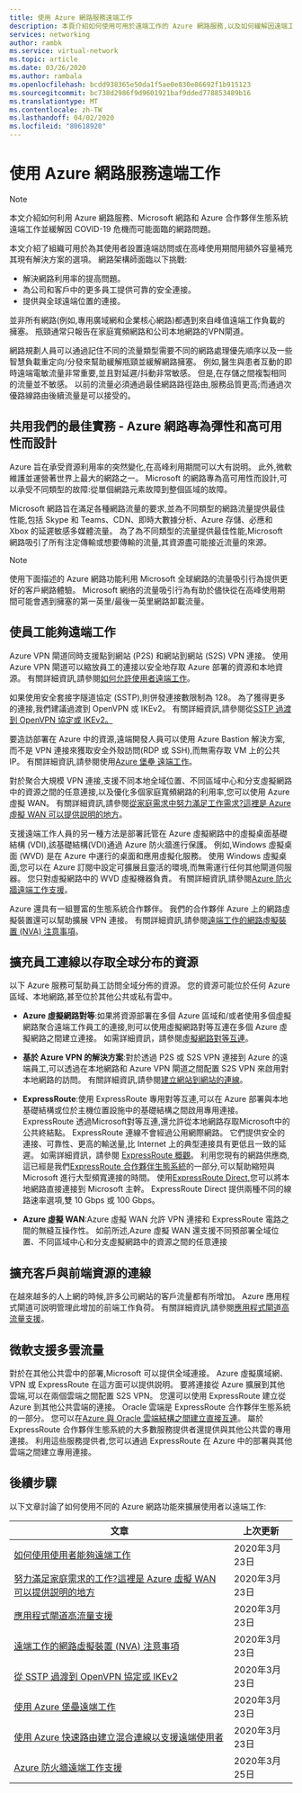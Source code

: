 ```yaml
---
title: 使用 Azure 網路服務遠端工作
description: 本頁介紹如何使用可用於遠端工作的 Azure 網路服務,以及如何緩解因遠端工作人數增加而導致的流量問題。
services: networking
author: rambk
ms.service: virtual-network
ms.topic: article
ms.date: 03/26/2020
ms.author: rambala
ms.openlocfilehash: bcdd938365e50da1f5ae0e830e86692f1b915123
ms.sourcegitcommit: bc738d2986f9d9601921baf9dded778853489b16
ms.translationtype: MT
ms.contentlocale: zh-TW
ms.lasthandoff: 04/02/2020
ms.locfileid: "80618920"
---
```

# <a name="working-remotely-using-azure-networking-services"></a>使用 Azure 網路服務遠端工作

>[!NOTE]
> 本文介紹如何利用 Azure 網路服務、Microsoft 網路和 Azure 合作夥伴生態系統遠端工作並緩解因 COVID-19 危機而可能面臨的網路問題。

本文介紹了組織可用於為其使用者設置遠端訪問或在高峰使用期間用額外容量補充其現有解決方案的選項。 網路架構師面臨以下挑戰:

- 解決網路利用率的提高問題。
- 為公司和客戶中的更多員工提供可靠的安全連接。
- 提供與全球遠端位置的連接。

並非所有網路(例如,專用廣域網和企業核心網路)都遇到來自峰值遠端工作負載的擁塞。 瓶頸通常只報告在家庭寬頻網路和公司本地網路的VPN閘道。

網路規劃人員可以通過記住不同的流量類型需要不同的網路處理優先順序以及一些智慧負載重定向/分發來幫助緩解瓶頸並緩解網路擁塞。 例如,醫生與患者互動的即時遠端電敏流量非常重要,並且對延遲/抖動非常敏感。 但是,在存儲之間複製相同的流量並不敏感。 以前的流量必須通過最佳網路路徑路由,服務品質更高;而通過次優路線路由後續流量是可以接受的。



## <a name="sharing-our-best-practices---azure-network-is-designed-for-elasticity-and-high-availability"></a>共用我們的最佳實務 - Azure 網路專為彈性和高可用性而設計

Azure 旨在承受資源利用率的突然變化,在高峰利用期間可以大有説明。 此外,微軟維護並運營著世界上最大的網路之一。 Microsoft 的網路專為高可用性而設計,可以承受不同類型的故障:從單個網路元素故障到整個區域的故障。

Microsoft 網路旨在滿足各種網路流量的要求,並為不同類型的網路流量提供最佳性能,包括 Skype 和 Teams、CDN、即時大數據分析、Azure 存儲、必應和 Xbox 的延遲敏感多媒體流量。 為了為不同類型的流量提供最佳性能,Microsoft 網路吸引了所有注定傳輸或想要傳輸的流量,其資源盡可能接近流量的來源。

>[!NOTE] 
>使用下面描述的 Azure 網路功能利用 Microsoft 全球網路的流量吸引行為提供更好的客戶網路體驗。 Microsoft 網络的流量吸引行為有助於儘快從在高峰使用期間可能會遇到擁塞的第一英里/最後一英里網路卸載流量。
>

## <a name="enable-employees-to-work-remotely"></a>使員工能夠遠端工作

Azure VPN 閘道同時支援點到網站 (P2S) 和網站到網站 (S2S) VPN 連接。 使用 Azure VPN 閘道可以縮放員工的連接以安全地存取 Azure 部署的資源和本地資源。 有關詳細資訊,請參閱[如何允許使用者遠端工作](../vpn-gateway/work-remotely-support.md)。 

如果使用安全套接字隧道協定 (SSTP),則併發連接數限制為 128。 為了獲得更多的連接,我們建議過渡到 OpenVPN 或 IKEv2。 有關詳細資訊,請參閱從[SSTP 過渡到 OpenVPN 協定或 IKEv2。](../vpn-gateway/ikev2-openvpn-from-sstp.md
)

要造訪部署在 Azure 中的資源,遠端開發人員可以使用 Azure Bastion 解決方案,而不是 VPN 連接來獲取安全外殼訪問(RDP 或 SSH),而無需存取 VM 上的公共 IP。 有關詳細資訊,請參閱使用[Azure 堡壘 遠端工作](../bastion/work-remotely-support.md)。

對於聚合大規模 VPN 連接,支援不同本地全域位置、不同區域中心和分支虛擬網路中的資源之間的任意連接,以及優化多個家庭寬頻網路的利用率,您可以使用 Azure 虛擬 WAN。 有關詳細資訊,請參閱[從家庭需求中努力滿足工作需求?這裡是 Azure 虛擬 WAN 可以提供説明的地方](../virtual-wan/work-remotely-support.md)。

支援遠端工作人員的另一種方法是部署託管在 Azure 虛擬網路中的虛擬桌面基礎結構 (VDI),該基礎結構(VDI)通過 Azure 防火牆進行保護。 例如,Windows 虛擬桌面 (WVD) 是在 Azure 中運行的桌面和應用虛擬化服務。 使用 Windows 虛擬桌面,您可以在 Azure 訂閱中設定可擴展且靈活的環境,而無需運行任何其他閘道伺服器。 您只對虛擬網路中的 WVD 虛擬機器負責。 有關詳細資訊,請參閱[Azure 防火牆遠端工作支援](../firewall/remote-work-support.md)。 

Azure 還具有一組豐富的生態系統合作夥伴。 我們的合作夥伴 Azure 上的網路虛擬裝置還可以幫助擴展 VPN 連接。 有關詳細資訊,請參閱[遠端工作的網路虛擬裝置 (NVA) 注意事項](../vpn-gateway/nva-work-remotely-support.md)。

## <a name="extend-employees-connection-to-access-globally-distributed-resources"></a>擴充員工連線以存取全球分布的資源

以下 Azure 服務可幫助員工訪問全域分佈的資源。 您的資源可能位於任何 Azure 區域、本地網路,甚至位於其他公共或私有雲中。 

- **Azure 虛擬網路對等**:如果將資源部署在多個 Azure 區域和/或者使用多個虛擬網路聚合遠端工作員工的連接,則可以使用虛擬網路對等互連在多個 Azure 虛擬網路之間建立連接。 如需詳細資訊，請參閱[虛擬網路對等互連][VNet-peer]。

- **基於 Azure VPN 的解決方案**:對於透過 P2S 或 S2S VPN 連接到 Azure 的遠端員工,可以透過在本地網路和 Azure VPN 閘道之間配置 S2S VPN 來啟用對本地網路的訪問。 有關詳細資訊,請參閱[建立網站到網站的連線][S2S]。

- **ExpressRoute**:使用 ExpressRoute 專用對等互連,可以在 Azure 部署與本地基礎結構或位於主機位置設施中的基礎結構之間啟用專用連接。 ExpressRoute 透過Microsoft對等互連,還允許從本地網路存取Microsoft中的公共終結點。 ExpressRoute 連線不會經過公用網際網路。 它們提供安全的連接、可靠性、更高的輸送量,比 Internet 上的典型連接具有更低且一致的延遲。 如需詳細資訊，請參閱 [ExpressRoute 概觀][ExR]。 利用您現有的網路供應商,這已經是我們[ExpressRoute 合作夥伴生態系統][ExR-eco]的一部分,可以幫助縮短與 Microsoft 進行大型頻寬連接的時間。  使用[ExpressRoute Direct,][ExR-D]您可以將本地網路直接連接到 Microsoft 主幹。 ExpressRoute Direct 提供兩種不同的線路速率選項,雙 10 Gbps 或 100 Gbps。 

- **Azure 虛擬 WAN**:Azure 虛擬 WAN 允許 VPN 連接和 ExpressRoute 電路之間的無縫互操作性。 如前所述,Azure 虛擬 WAN 還支援不同預部署全域位置、不同區域中心和分支虛擬網路中的資源之間的任意連接

## <a name="scale-customer-connectivity-to-frontend-resources"></a>擴充客戶與前端資源的連線

在越來越多的人上網的時候,許多公司網站的客戶流量都有所增加。 Azure 應用程式閘道可説明管理此增加的前端工作負荷。 有關詳細資訊,請參閱[應用程式閘道高流量支援](../application-gateway/high-traffic-support.md)。

## <a name="microsoft-support-for-multi-cloud-traffic"></a>微軟支援多雲流量

對於在其他公共雲中的部署,Microsoft 可以提供全域連接。 Azure 虛擬廣域網、VPN 或 ExpressRoute 在這方面可以提供説明。 要將連接從 Azure 擴展到其他雲端,可以在兩個雲端之間配置 S2S VPN。 您還可以使用 ExpressRoute 建立從 Azure 到其他公共雲端的連接。 Oracle 雲端是 ExpressRoute 合作夥伴生態系統的一部分。 您可以在[Azure 與 Oracle 雲端結構之間建立直接互連][Az-OCI]。 屬於 ExpressRoute 合作夥伴生態系統的大多數服務提供者還提供與其他公共雲的專用連接。 利用這些服務提供者,您可以通過 ExpressRoute 在 Azure 中的部署與其他雲端之間建立專用連接。

## <a name="next-steps"></a>後續步驟

以下文章討論了如何使用不同的 Azure 網路功能來擴展使用者以遠端工作:

| **文章** | **上次更新** |
| --- | --- |
| [如何使用使用者能夠遠端工作](../vpn-gateway/work-remotely-support.md) | 2020年3月23日 |
| [努力滿足家庭需求的工作?這裡是 Azure 虛擬 WAN 可以提供説明的地方](../virtual-wan/work-remotely-support.md) | 2020年3月23日 |
| [應用程式閘道高流量支援](../application-gateway/high-traffic-support.md) | 2020年3月23日 |
| [遠端工作的網路虛擬裝置 (NVA) 注意事項](../vpn-gateway/nva-work-remotely-support.md)| 2020年3月23日 |
| [從 SSTP 過渡到 OpenVPN 協定或 IKEv2](https://go.microsoft.com/fwlink/?linkid=2124112) | 2020年3月23日 |
| [使用 Azure 堡壘遠端工作](../bastion/work-remotely-support.md) | 2020年3月23日 |
| [使用 Azure 快速路由建立混合連線以支援遠端使用者](../expressroute/work-remotely-support.md) | 2020年3月23日 |
| [Azure 防火牆遠端工作支援](../firewall/remote-work-support.md)|2020年3月25日|

<!--Link References-->
[VNet-peer]: https://docs.microsoft.com/azure/virtual-network/virtual-network-peering-overview
[S2S]: https://docs.microsoft.com/azure/vpn-gateway/vpn-gateway-howto-site-to-site-resource-manager-portal
[ExR]: https://docs.microsoft.com/azure/expressroute/expressroute-introduction
[ExR-eco]: https://docs.microsoft.com/azure/expressroute/expressroute-locations
[ExR-D]: https://docs.microsoft.com/azure/expressroute/expressroute-erdirect-about
[Az-OCI]: https://docs.microsoft.com/azure/virtual-machines/workloads/oracle/configure-azure-oci-networking
